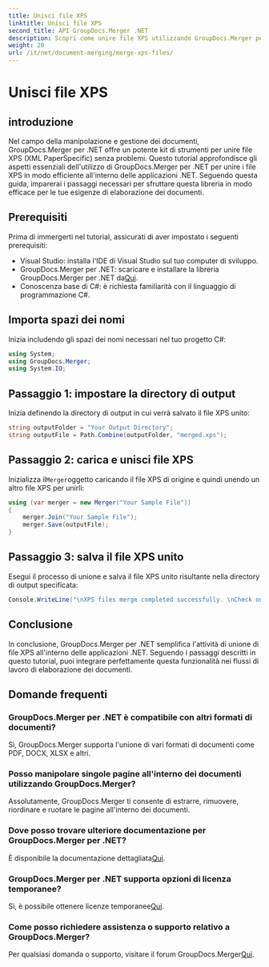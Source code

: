 ```yaml
---
title: Unisci file XPS
linktitle: Unisci file XPS
second_title: API GroupDocs.Merger .NET
description: Scopri come unire file XPS utilizzando GroupDocs.Merger per .NET senza sforzo. Semplifica l'elaborazione dei documenti nelle tue applicazioni .NET.
weight: 20
url: /it/net/document-merging/merge-xps-files/
---
```


# Unisci file XPS

## introduzione
Nel campo della manipolazione e gestione dei documenti, GroupDocs.Merger per .NET offre un potente kit di strumenti per unire file XPS (XML PaperSpecific) senza problemi. Questo tutorial approfondisce gli aspetti essenziali dell'utilizzo di GroupDocs.Merger per .NET per unire i file XPS in modo efficiente all'interno delle applicazioni .NET. Seguendo questa guida, imparerai i passaggi necessari per sfruttare questa libreria in modo efficace per le tue esigenze di elaborazione dei documenti.
## Prerequisiti
Prima di immergerti nel tutorial, assicurati di aver impostato i seguenti prerequisiti:
- Visual Studio: installa l'IDE di Visual Studio sul tuo computer di sviluppo.
-  GroupDocs.Merger per .NET: scaricare e installare la libreria GroupDocs.Merger per .NET da[Qui](https://releases.groupdocs.com/merger/net/).
- Conoscenza base di C#: è richiesta familiarità con il linguaggio di programmazione C#.

## Importa spazi dei nomi
Inizia includendo gli spazi dei nomi necessari nel tuo progetto C#:
```csharp
using System; 
using GroupDocs.Merger;
using System.IO;
```
## Passaggio 1: impostare la directory di output
Inizia definendo la directory di output in cui verrà salvato il file XPS unito:
```csharp
string outputFolder = "Your Output Directory";
string outputFile = Path.Combine(outputFolder, "merged.xps");
```
## Passaggio 2: carica e unisci file XPS
 Inizializza il`Merger`oggetto caricando il file XPS di origine e quindi unendo un altro file XPS per unirli:
```csharp
using (var merger = new Merger("Your Sample File"))
{
    merger.Join("Your Sample File");
    merger.Save(outputFile);
}
```
## Passaggio 3: salva il file XPS unito
Esegui il processo di unione e salva il file XPS unito risultante nella directory di output specificata:
```csharp
Console.WriteLine("\nXPS files merge completed successfully. \nCheck output in {0}", outputFolder);
```

## Conclusione
In conclusione, GroupDocs.Merger per .NET semplifica l'attività di unione di file XPS all'interno delle applicazioni .NET. Seguendo i passaggi descritti in questo tutorial, puoi integrare perfettamente questa funzionalità nei flussi di lavoro di elaborazione dei documenti.

## Domande frequenti
### GroupDocs.Merger per .NET è compatibile con altri formati di documenti?
Sì, GroupDocs.Merger supporta l'unione di vari formati di documenti come PDF, DOCX, XLSX e altri.
### Posso manipolare singole pagine all'interno dei documenti utilizzando GroupDocs.Merger?
Assolutamente, GroupDocs.Merger ti consente di estrarre, rimuovere, riordinare e ruotare le pagine all'interno dei documenti.
### Dove posso trovare ulteriore documentazione per GroupDocs.Merger per .NET?
 È disponibile la documentazione dettagliata[Qui](https://tutorials.groupdocs.com/merger/net/).
### GroupDocs.Merger per .NET supporta opzioni di licenza temporanee?
 Sì, è possibile ottenere licenze temporanee[Qui](https://purchase.groupdocs.com/temporary-license/).
### Come posso richiedere assistenza o supporto relativo a GroupDocs.Merger?
 Per qualsiasi domanda o supporto, visitare il forum GroupDocs.Merger[Qui](https://forum.groupdocs.com/c/merger/32).